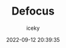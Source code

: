 ---
title: Defocus
author: iceky
categories: Gallery
style: photos
permalink: g_defocus/
icon: photo
excerpt: Defocus
cover: https://s2.loli.net/2022/09/13/j5pyS8W7PLaHtrs.jpg
gallery:
  - title: Defocus
    src: 'https://i0.hdslb.com/bfs/album/08e3fd305c47e0bac3264fda7136cdac481196c4.jpg'
  - title: Defocus    
    src: 'https://i0.hdslb.com/bfs/album/a65e26345454402bc4d09cb411a39e2e6b67de34.jpg'
  - title: Defocus    
    src: 'https://i0.hdslb.com/bfs/album/db38b5cebfc6243a23f16ac744a9ef441781bbfe.jpg'
  - title: Defocus   
    src: 'https://i0.hdslb.com/bfs/album/c949928ebf2c1442497a264456fadab247c0c340.jpg'
  - title: Defocus   
    src: 'https://i0.hdslb.com/bfs/album/ed7a36671dc3095a3e02f9ef2abb0963273d7a06.jpg'
  - title: Defocus   
    src: 'https://i0.hdslb.com/bfs/album/11451f90eb941511297398f26aaaf51dcbef1b98.jpg'
  - title: Defocus   
    src: 'https://i0.hdslb.com/bfs/album/585783d6f5bc05513bf4201e3dce46ddfa9ca0b4.jpg'
  - title: Defocus   
    src: 'https://i0.hdslb.com/bfs/album/b3ecbad807d6487b91a397d1d1c48d81c4d228a9.jpg'
  - title: Defocus   
    src: 'https://i0.hdslb.com/bfs/album/fc4cb81dff5fdcd156d727409d0c18f1797d1fbc.jpg'
abbrlink: g002
date: 2022-09-12 20:39:35
noindex: true
---